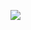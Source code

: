 ![](http://xpecto.github.io/docs/xpecto/Installation/Installation_der_Software/Verbindung_Datenbank.png)
